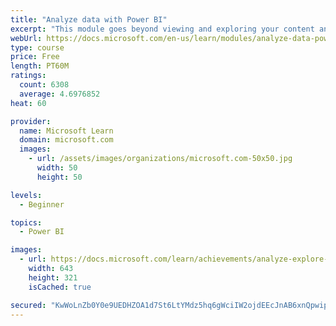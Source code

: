 ```yaml
---
title: "Analyze data with Power BI"
excerpt: "This module goes beyond viewing and exploring your content and explains how to interact with it by working with reports and dashboards to uncover and share new business insights."
webUrl: https://docs.microsoft.com/en-us/learn/modules/analyze-data-power-bi/
type: course
price: Free
length: PT60M
ratings:
  count: 6308
  average: 4.6976852
heat: 60

provider:
  name: Microsoft Learn
  domain: microsoft.com
  images:
    - url: /assets/images/organizations/microsoft.com-50x50.jpg
      width: 50
      height: 50

levels:
  - Beginner

topics:
  - Power BI

images:
  - url: https://docs.microsoft.com/learn/achievements/analyze-explore-data-power-bi-social.png
    width: 643
    height: 321
    isCached: true

secured: "KwWoLnZb0Y0e9UEDHZOA1d7St6LtYMdz5hq6gWciIW2ojdEEcJnAB6xnQpwipK09I0HSoYBrZk8vnHgojy7lxMEey0Lf2S6f5ch3decS0/eb7G5QN1Q/jX1RQ9r0FymRnGKXDqnANTYH5TSXhhlBMKUqz0Ns9YF4oRWjeYLqGdvN0B3+Ji4pil7d85/dSBxqRu95gI493KbLlKkGuj+AAyblOK+M9z6H6z4xWZj9B9ynsLhYeBOwCJDM0L99wl1g5VSR4SrFa+xOEw8eQo3uBzADUGF8piEmhViGaldkqsm2c6pjL8vq1SrsH5ihgjkHWkC1LsaUTiCmkYFmt5I7ca5r2XYwFue2gAroV6xKdUPAcG1zsmhWYxJj+vqA3A/YaUXmWaVmEEZZtyYu3/gll7MhB2ftVMqtypIeNvf3niA=;eqqJd0HCZc4ZxXYpKxx6HQ=="
---
```


